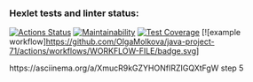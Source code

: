 ### Hexlet tests and linter status:
[![Actions Status](https://github.com/OlgaMolkova/java-project-71/actions/workflows/hexlet-check.yml/badge.svg)](https://github.com/OlgaMolkova/java-project-71/actions) [![Maintainability](https://api.codeclimate.com/v1/badges/e4c5c4be6865681fe182/maintainability)](https://codeclimate.com/github/OlgaMolkova/java-project-71/maintainability) [![Test Coverage](https://api.codeclimate.com/v1/badges/e4c5c4be6865681fe182/test_coverage)](https://codeclimate.com/github/OlgaMolkova/java-project-71/test_coverage) [![example workflow]https://github.com/OlgaMolkova/java-project-71/actions/workflows/WORKFLOW-FILE/badge.svg]
<p>https://asciinema.org/a/XmucR9kGZYHONfIRZIGQXtFgW step 5</p>
